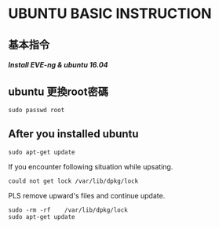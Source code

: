 # UBUNTU BASIC INSTRUCTION
## **基本指令**
##### Install EVE-ng & ubuntu 16.04

## ubuntu 更換root密碼
```
sudo passwd root
```

## After you installed ubuntu
```
sudo apt-get update
```
If you encounter following situation while upsating.
```
could not get lock /var/lib/dpkg/lock
```
PLS remove upward's files and continue update.
```
sudo -rm -rf	/var/lib/dpkg/lock
sudo apt-get update
```
